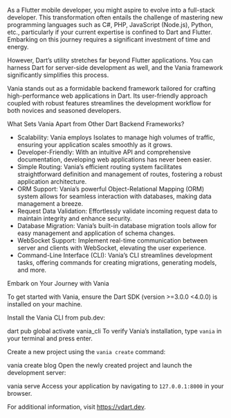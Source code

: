As a Flutter mobile developer, you might aspire to evolve into a full-stack developer. This transformation often entails the challenge of mastering new programming languages such as C#, PHP, JavaScript (Node.js), Python, etc., particularly if your current expertise is confined to Dart and Flutter. Embarking on this journey requires a significant investment of time and energy.

However, Dart’s utility stretches far beyond Flutter applications. You can harness Dart for server-side development as well, and the Vania framework significantly simplifies this process.

Vania stands out as a formidable backend framework tailored for crafting high-performance web applications in Dart. Its user-friendly approach coupled with robust features streamlines the development workflow for both novices and seasoned developers.

What Sets Vania Apart from Other Dart Backend Frameworks?

- Scalability: Vania employs Isolates to manage high volumes of traffic, ensuring your application scales smoothly as it grows.
- Developer-Friendly: With an intuitive API and comprehensive documentation, developing web applications has never been easier.
- Simple Routing: Vania’s efficient routing system facilitates straightforward definition and management of routes, fostering a robust application architecture.
- ORM Support: Vania’s powerful Object-Relational Mapping (ORM) system allows for seamless interaction with databases, making data management a breeze.
- Request Data Validation: Effortlessly validate incoming request data to maintain integrity and enhance security.
- Database Migration: Vania’s built-in database migration tools allow for easy management and application of schema changes.
- WebSocket Support: Implement real-time communication between server and clients with WebSocket, elevating the user experience.
- Command-Line Interface (CLI): Vania’s CLI streamlines development tasks, offering commands for creating migrations, generating models, and more.

Embark on Your Journey with Vania

To get started with Vania, ensure the Dart SDK (version >=3.0.0 <4.0.0) is installed on your machine.

Install the Vania CLI from pub.dev:

dart pub global activate vania_cli
To verify Vania’s installation, type `vania` in your terminal and press enter.

Create a new project using the `vania create` command:

vania create blog
Open the newly created project and launch the development server:

vania serve
Access your application by navigating to `127.0.0.1:8000` in your browser.

For additional information, visit https://vdart.dev.
